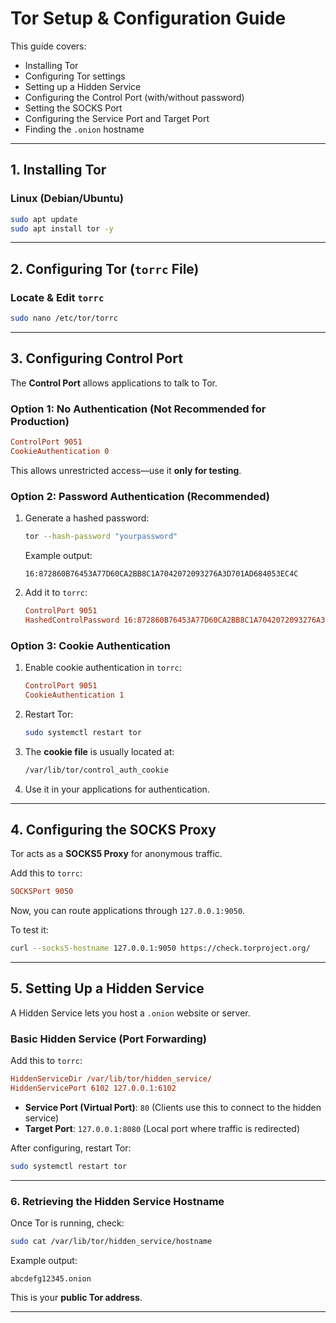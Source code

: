 # **Tor Setup & Configuration Guide**

This guide covers:
- Installing Tor  
- Configuring Tor settings  
- Setting up a Hidden Service  
- Configuring the Control Port (with/without password)  
- Setting the SOCKS Port  
- Configuring the Service Port and Target Port  
- Finding the `.onion` hostname  

---

## **1. Installing Tor**
### **Linux (Debian/Ubuntu)**
```bash
sudo apt update
sudo apt install tor -y
```

---

## **2. Configuring Tor (`torrc` File)**
### **Locate & Edit `torrc`**
```bash
sudo nano /etc/tor/torrc
```

---

## **3. Configuring Control Port**
The **Control Port** allows applications to talk to Tor.

### **Option 1: No Authentication (Not Recommended for Production)**
```ini
ControlPort 9051
CookieAuthentication 0
```
This allows unrestricted access—use it **only for testing**.

### **Option 2: Password Authentication (Recommended)**
1. Generate a hashed password:
   ```bash
   tor --hash-password "yourpassword"
   ```
   Example output:
   ```
   16:872860B76453A77D60CA2BB8C1A7042072093276A3D701AD684053EC4C
   ```
2. Add it to `torrc`:
   ```ini
   ControlPort 9051
   HashedControlPassword 16:872860B76453A77D60CA2BB8C1A7042072093276A3D701AD684053EC4C
   ```

### **Option 3: Cookie Authentication**
1. Enable cookie authentication in `torrc`:
   ```ini
   ControlPort 9051
   CookieAuthentication 1
   ```
2. Restart Tor:
   ```bash
   sudo systemctl restart tor
   ```
3. The **cookie file** is usually located at:
   ```bash
   /var/lib/tor/control_auth_cookie
   ```
4. Use it in your applications for authentication.

---

## **4. Configuring the SOCKS Proxy**
Tor acts as a **SOCKS5 Proxy** for anonymous traffic.

Add this to `torrc`:
```ini
SOCKSPort 9050
```
Now, you can route applications through `127.0.0.1:9050`.

To test it:
```bash
curl --socks5-hostname 127.0.0.1:9050 https://check.torproject.org/
```

---

## **5. Setting Up a Hidden Service**
A Hidden Service lets you host a `.onion` website or server.

### **Basic Hidden Service (Port Forwarding)**
Add this to `torrc`:
```ini
HiddenServiceDir /var/lib/tor/hidden_service/
HiddenServicePort 6102 127.0.0.1:6102
```
- **Service Port (Virtual Port)**: `80` (Clients use this to connect to the hidden service)
- **Target Port**: `127.0.0.1:8080` (Local port where traffic is redirected)

After configuring, restart Tor:
```bash
sudo systemctl restart tor
```

---

### **6. Retrieving the Hidden Service Hostname**
Once Tor is running, check:
```bash
sudo cat /var/lib/tor/hidden_service/hostname
```
Example output:
```
abcdefg12345.onion
```
This is your **public Tor address**.

---